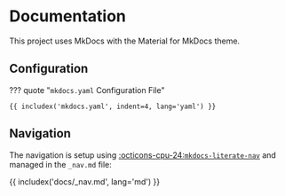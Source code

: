 # Documentation

This project uses MkDocs with the Material for MkDocs theme.

## Configuration

??? quote "`mkdocs.yaml` Configuration File"

    {{ includex('mkdocs.yaml', indent=4, lang='yaml') }}

## Navigation

The navigation is setup using [:octicons-cpu-24:`mkdocs-literate-nav`](https://github.com/oprypin/mkdocs-literate-nav) and managed in the `_nav.md` file:

{{ includex('docs/_nav.md', lang='md') }}
